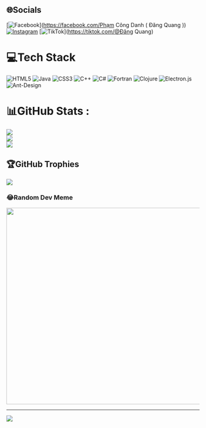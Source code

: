 
## 🌐Socials
[![Facebook](https://img.shields.io/badge/Facebook-%231877F2.svg?logo=Facebook&logoColor=white)](https://facebook.com/Phạm Công Danh ( Đăng Quang )) [![Instagram](https://img.shields.io/badge/Instagram-%23E4405F.svg?logo=Instagram&logoColor=white)](https://instagram.com/Truongcd.shi) [![TikTok](https://img.shields.io/badge/TikTok-%23000000.svg?logo=TikTok&logoColor=white)](https://tiktok.com/@Đăng Quang) 

# 💻Tech Stack
![HTML5](https://img.shields.io/badge/html5-%23E34F26.svg?style=flat&logo=html5&logoColor=white) ![Java](https://img.shields.io/badge/java-%23ED8B00.svg?style=flat&logo=java&logoColor=white) ![CSS3](https://img.shields.io/badge/css3-%231572B6.svg?style=flat&logo=css3&logoColor=white) ![C++](https://img.shields.io/badge/c++-%2300599C.svg?style=flat&logo=c%2B%2B&logoColor=white) ![C#](https://img.shields.io/badge/c%23-%23239120.svg?style=flat&logo=c-sharp&logoColor=white) ![Fortran](https://img.shields.io/badge/Fortran-%23734F96.svg?style=flat&logo=fortran&logoColor=white) ![Clojure](https://img.shields.io/badge/Clojure-%23Clojure.svg?style=flat&logo=Clojure&logoColor=Clojure) ![Electron.js](https://img.shields.io/badge/Electron-191970?style=flat&logo=Electron&logoColor=white) ![Ant-Design](https://img.shields.io/badge/-AntDesign-%230170FE?style=flat&logo=ant-design&logoColor=white)
# 📊GitHub Stats :
![](https://github-readme-stats.vercel.app/api?username=Phamcongdanhphp&theme=radical&hide_border=true&include_all_commits=true&count_private=false)<br/>
![](https://github-readme-streak-stats.herokuapp.com/?user=Phamcongdanhphp&theme=radical&hide_border=true)<br/>
![](https://github-readme-stats.vercel.app/api/top-langs/?username=Phamcongdanhphp&theme=radical&hide_border=true&include_all_commits=true&count_private=false&layout=compact)

## 🏆GitHub Trophies
![](https://github-trophies.vercel.app/?username=Phamcongdanhphp&theme=radical&no-frame=false&no-bg=false&margin-w=4)

### 😂Random Dev Meme
<img src="https://random-memer.herokuapp.com/" width="512px"/>

---
[![](https://visitcount.itsvg.in/api?id=Phamcongdanhphp&icon=0&color=0)](https://visitcount.itsvg.in)
